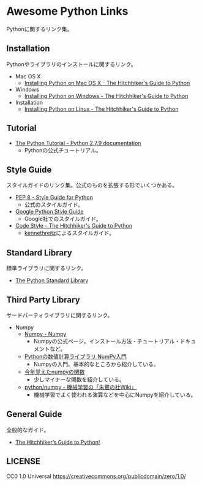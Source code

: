Awesome Python Links
======================
Pythonに関するリンク集。


Installation
------------
Pythonやライブラリのインストールに関するリンク。
* Mac OS X
    * [Installing Python on Mac OS X - The Hitchhiker's Guide to Python](http://docs.python-guide.org/en/latest/starting/install/osx/)
* Windows
    * [Installing Python on Windows - The Hitchhiker's Guide to Python](http://docs.python-guide.org/en/latest/starting/install/win/)
* Installation
    * [Installing Python on Linux - The Hitchhiker's Guide to Python](http://docs.python-guide.org/en/latest/starting/install/linux/)

Tutorial
-------
* [The Python Tutorial - Python 2.7.9 documentation](https://docs.python.org/2/tutorial/index.html)
    * Pythonの公式チュートリアル。


Style Guide
-----------
スタイルガイドのリンク集。公式のものを拡張する形でいくつかある。
* [PEP 8 - Style Guide for Python](https://www.python.org/dev/peps/pep-0008/)
    * 公式のスタイルガイド。
* [Google Python Style Guide](https://google-styleguide.googlecode.com/svn/trunk/pyguide.html)
    * Google社でのスタイルガイド。
* [Code Style - The Hitchhiker's Guide to Python](http://docs.python-guide.org/en/latest/writing/style/)
    * [kennethreitz](https://github.com/kennethreitz)によるスタイルガイド。


Standard Library
----------------
標準ライブラリに関するリンク。
* [The Python Standard Library](https://docs.python.org/2/library/index.html)


Third Party Library
-------------------
サードパーティライブラリに関するリンク。
* Numpy
    * [Numpy - Numpy](http://www.numpy.org/)
        * Numpyの公式ページ。インストール方法・チュートリアル・ドキュメントなど。
    * [Pythonの数値計算ライブラリ NumPy入門](http://qiita.com/wellflat/items/284ecc4116208d155e01)
        * Numpyの入門。基本的なところから紹介している。
    * [今年覚えたnumpyの関数](http://qiita.com/neka-nat@github/items/5aa2b4402d50b8791b8b)
        * 少しマイナーな関数を紹介している。
    * [python/numpy - 機械学習の「朱鷺の杜Wiki」](http://ibisforest.org/index.php?python%2Fnumpy#a87a4d25)
        * 機械学習でよく使われる演算などを中心にNumpyを紹介している。


General Guide
-------------
全般的なガイド。
* [The Hitchhiker’s Guide to Python!](http://docs.python-guide.org/en/latest/)


LICENSE
-------
CC0 1.0 Universal
https://creativecommons.org/publicdomain/zero/1.0/

